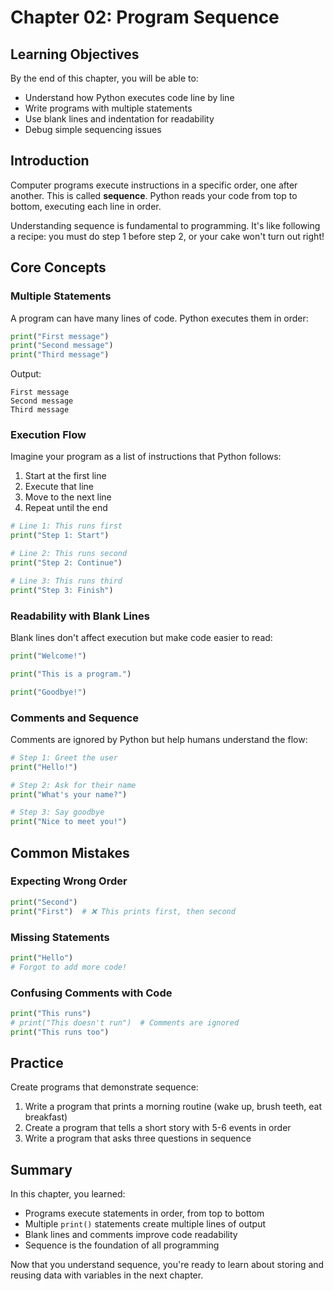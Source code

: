 # Chapter 02: Program Sequence

## Learning Objectives

By the end of this chapter, you will be able to:
- Understand how Python executes code line by line
- Write programs with multiple statements
- Use blank lines and indentation for readability
- Debug simple sequencing issues

## Introduction

Computer programs execute instructions in a specific order, one after another. This is called **sequence**. Python reads your code from top to bottom, executing each line in order.

Understanding sequence is fundamental to programming. It's like following a recipe: you must do step 1 before step 2, or your cake won't turn out right!

## Core Concepts

### Multiple Statements

A program can have many lines of code. Python executes them in order:

```python
print("First message")
print("Second message")
print("Third message")
```

Output:
```
First message
Second message
Third message
```

### Execution Flow

Imagine your program as a list of instructions that Python follows:

1. Start at the first line
2. Execute that line
3. Move to the next line
4. Repeat until the end

```python
# Line 1: This runs first
print("Step 1: Start")

# Line 2: This runs second
print("Step 2: Continue")

# Line 3: This runs third
print("Step 3: Finish")
```

### Readability with Blank Lines

Blank lines don't affect execution but make code easier to read:

```python
print("Welcome!")

print("This is a program.")

print("Goodbye!")
```

### Comments and Sequence

Comments are ignored by Python but help humans understand the flow:

```python
# Step 1: Greet the user
print("Hello!")

# Step 2: Ask for their name
print("What's your name?")

# Step 3: Say goodbye
print("Nice to meet you!")
```

## Common Mistakes

### Expecting Wrong Order

```python
print("Second")
print("First")  # ❌ This prints first, then second
```

### Missing Statements

```python
print("Hello")
# Forgot to add more code!
```

### Confusing Comments with Code

```python
print("This runs")
# print("This doesn't run")  # Comments are ignored
print("This runs too")
```

## Practice

Create programs that demonstrate sequence:

1. Write a program that prints a morning routine (wake up, brush teeth, eat breakfast)
2. Create a program that tells a short story with 5-6 events in order
3. Write a program that asks three questions in sequence

## Summary

In this chapter, you learned:
- Programs execute statements in order, from top to bottom
- Multiple `print()` statements create multiple lines of output
- Blank lines and comments improve code readability
- Sequence is the foundation of all programming

Now that you understand sequence, you're ready to learn about storing and reusing data with variables in the next chapter.